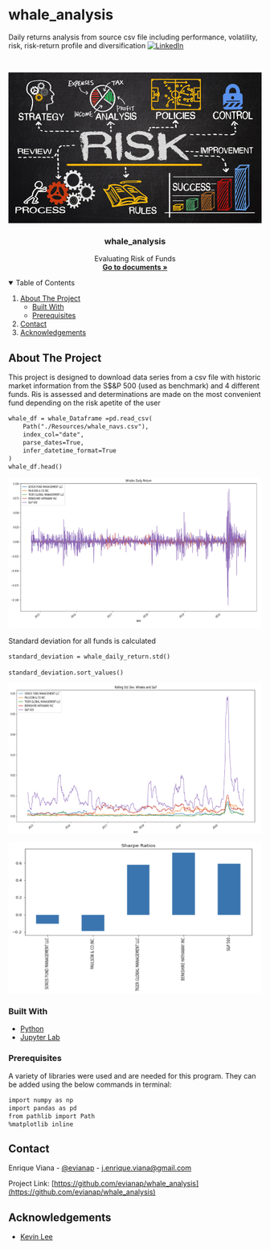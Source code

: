 # whale_analysis
Daily returns analysis from source csv file including performance, volatility, risk, risk-return profile and diversification
[![LinkedIn][linkedin-shield]][linkedin-url]
<!-- [![License][license-shield]][license-url] -->

<!-- PROJECT LOGO -->
<br />
<p align="center">
    <img src="https://github.com/evianap/whale_analysis/blob/main/Images/Risk.jpeg" alt="Risk Analysis"" width="600" height="300">
  </a>

  <h3 align="center">whale_analysis</h3>

  <p align="center">
    Evaluating Risk of Funds
    <br />
    <a href="https://github.com/evianap/whale_analysis"><strong>Go to documents »</strong></a>
    <br />
  </p>
</p>

<!-- TABLE OF CONTENTS -->
<details open="open">
  <summary>Table of Contents</summary>
  <ol>
    <li>
      <a href="#about-the-project">About The Project</a>
      <ul>
        <li><a href="#built-with">Built With</a></li>
      </ul>
      <ul>
        <li><a href="#prerequisites">Prerequisites</a></li>
      </ul>
    </li>
    <li><a href="#contact">Contact</a></li>
    <li><a href="#acknowledgements">Acknowledgements</a></li>
  </ol>
</details>

<!-- ABOUT THE PROJECT -->
## About The Project

<p>This project is designed to download data series from a csv file with historic market information from the S$&P 500 (used as benchmark) and 4 different funds. Ris is assessed and determinations are made on the most convenient fund depending on the risk apetite of the user<p/>

```
whale_df = whale_Dataframe =pd.read_csv(
    Path("./Resources/whale_navs.csv"), 
    index_col="date", 
    parse_dates=True, 
    infer_datetime_format=True
)
whale_df.head()
```
<p align="center"><img src="https://github.com/evianap/whale_analysis/blob/main/Images/Daily_Return.png" alt="series_screenshot" width="600" height="300"><p/>

<p>Standard deviation for all funds is calculated<p/>

```
standard_deviation = whale_daily_return.std()

standard_deviation.sort_values()
```


<p align="center"><img src="https://github.com/evianap/whale_analysis/blob/main/Images/Std_Dev.png" alt="screenshot_error_" width="600" height="300"><p/>
<p align="center"><img src="https://github.com/evianap/whale_analysis/blob/main/Images/Sharpe_Ratios.png" alt="screenshot_error_" width="600" height="300"><p/>

### Built With

<!-- This section should list any major frameworks that you built your project using. Leave any add-ons/plugins for the acknowledgements section. Here are a few examples. -->

* [Python](https://www.python.org/)
* [Jupyter Lab](https://jupyter.org/install)

### Prerequisites

<!-- This is an example of how to list things you need to use the software and how to install them. -->
A variety of libraries were used and are needed for this program. They can be added using the below commands in terminal:

``` 
import numpy as np
import pandas as pd
from pathlib import Path
%matplotlib inline
```



<!-- CONTACT -->
## Contact

Enrique Viana - [@evianap][linkedin-url] - j.enrique.viana@gmail.com

Project Link: [https://github.com/evianap/whale_analysis](https://github.com/evianap/whale_analysis)

<!-- ACKNOWLEDGEMENTS -->
## Acknowledgements

* [Kevin Lee](https://github.com/kevinclee26/)

<!-- MARKDOWN LINKS & IMAGES -->
<!-- https://www.markdownguide.org/basic-syntax/#reference-style-links -->

<!-- [license-shield]: 
[license-url]:  -->
[linkedin-shield]: https://img.shields.io/badge/-LinkedIn-black.svg?style=for-the-badge&logo=linkedin&colorB=555
[linkedin-url]: https://www.linkedin.com/in/enriqueviana/